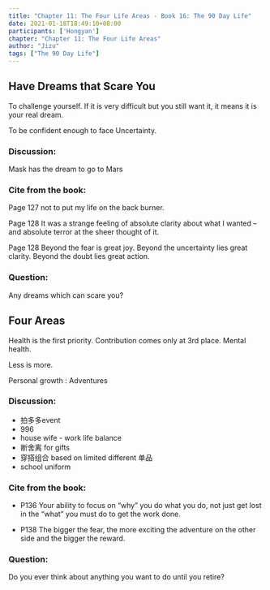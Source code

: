 ```yaml
---
title: "Chapter 11: The Four Life Areas - Book 16: The 90 Day Life"
date: 2021-01-18T18:49:10+08:00
participants: ['Hongyan']
chapter: "Chapter 11: The Four Life Areas"
author: "Jizu"
tags: ["The 90 Day Life"]
---
```



## Have Dreams that Scare You

To challenge yourself. If it is very difficult but you still want it, it means it is your real dream.

To be confident enough to face Uncertainty.

### Discussion:

Mask has the dream to go to Mars

### Cite from the book:

Page 127 not to put my life on the back burner.

Page 128 It was a strange feeling of absolute clarity about what I wanted – and absolute terror at the sheer thought of it.

Page 128 Beyond the fear is great joy. Beyond the uncertainty lies great clarity. Beyond the doubt lies great action.

### Question:

Any dreams which can scare you?

## Four Areas

Health is the first priority. Contribution comes only at 3rd place. Mental health.

Less is more.

Personal growth : Adventures

### Discussion:

- 拍多多event 
- 996 
- house wife - work life balance 
- 断舍离 for gifts 
- 穿搭组合 based on limited different 单品
- school uniform

### Cite from the book:

- P136 Your ability to focus on “why” you do what you do, not just get lost in the “what” you must do to get the work done.

- P138 The bigger the fear, the more exciting the adventure on the other side and the bigger the reward.

### Question:

Do you ever think about anything you want to do until you retire?